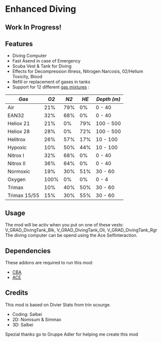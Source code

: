  # Enhanced Diving
 ## Work In Progress!
 
 ## Features
 - Diving Computer
 - Fast Asend in case of Emergency
 - Scuba Vest & Tank for Diving
 - Effects for Decompression Illness, Nitrogen Narcosis, 02/Helium Toxicity, Blood
 - Refill or replacement of gases in tanks
 - Support for 12 different [gas mixtures](https://en.wikipedia.org/wiki/Breathing_gas#Common_diving_breathing_gases) :
 
*Gas*				| *O2*			| *N2*			| *HE*   	| *Depth (m)*     
--------------------|---------------|---------------|-----------|--------------------
Air 				| 21% 			| 79%			| 0%		| 0 - 40		
EAN32 				| 32% 			| 68% 			| 0%		| 0 - 40		
Heliox 21 			| 21% 			| 0% 			| 79%		| 100 - 500		
Heliox 28 			| 28% 			| 0% 			| 72%		| 100 - 500		
Helitrox			| 26% 			| 57% 			| 17%		| 10 - 100		
Hypoxic				| 10% 			| 50% 			| 44%		| 10 - 100		
Nitrox I 			| 32% 			| 68% 			| 0%		| 0 - 40		
Nitrox II 			| 36% 			| 64% 			| 0% 		| 0 - 40		
Normoxic			| 19% 			| 30% 			| 51%		| 30 - 60		
Oxygen 				| 100%			| 0% 			| 0%		| 0 - 4
Trimax 				| 10% 			| 40% 			| 50%		| 30 - 60		
Trimax 15/55 		| 15% 			| 30% 			| 55%		| 30 - 60		
 	
 ## Usage	
 The mod will be activ when you put on one of these vests: V_GRAD_DivingTank_Blk, V_GRAD_DivingTank_Oli, V_GRAD_DivingTank_Rgr
 The diving computer can be opend using the Ace Selfinteraction.
 
 ## Dependencies
 These addons are required to run this mod:
 
 - [CBA](https://github.com/CBATeam/CBA_A3/releases)
 - [ACE](https://github.com/acemod/ACE3/releases)
 	
 ## Credits
 
 This mod is based on Divier Stats from trin scourge.
 
 - Coding: Salbei
 - 2D: Nomisum & Simmax
 - 3D: Salbei
 
Spezial thanks go to Gruppe Adler for helping me create this mod
